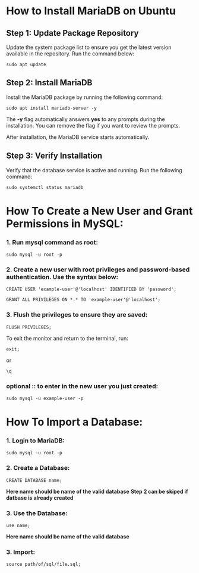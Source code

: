 # How to Install MariaDB on Ubuntu

## Step 1: Update Package Repository
Update the system package list to ensure you get the latest version available in the repository. Run the command below:

```
sudo apt update
```
## Step 2: Install MariaDB
Install the MariaDB package by running the following command:
```
sudo apt install mariadb-server -y
```

The **-y** flag automatically answers **yes** to any prompts during the installation. You can remove the flag if you want to review the prompts.

After installation, the MariaDB service starts automatically.

## Step 3: Verify Installation
Verify that the database service is active and running. Run the following command:
```
sudo systemctl status mariadb
```

# How To Create a New User and Grant Permissions in MySQL:
### 1. Run mysql command as root:
```
sudo mysql -u root -p
```
### 2. Create a new user with root privileges and password-based authentication. Use the syntax below:
```
CREATE USER 'example-user'@'localhost' IDENTIFIED BY 'password';
```
```
GRANT ALL PRIVILEGES ON *.* TO 'example-user'@'localhost';
```
### 3. Flush the privileges to ensure they are saved:
```
FLUSH PRIVILEGES;
```
To exit the monitor and return to the terminal, run:
```
exit;
```
or
```
\q
```

### optional :: to enter in the new user you just created:
```
sudo mysql -u example-user -p
```


# How To Import a Database:

### 1. Login to MariaDB:
```
sudo mysql -u root -p
```

### 2. Create a Database:
```
CREATE DATABASE name;
```
**Here name should be name of the valid database**
**Step 2 can be skiped if datbase is already created**

### 3. Use the Database:
```
use name;
```
**Here name should be name of the valid database**

### 3. Import:
```
source path/of/sql/file.sql;